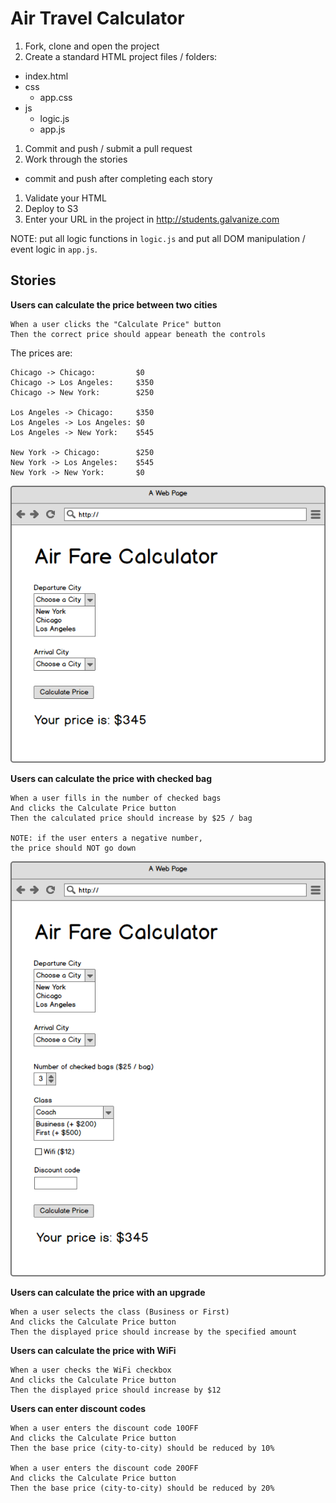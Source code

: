 # Air Travel Calculator

1. Fork, clone and open the project
1. Create a standard HTML project files / folders:
  * index.html
  * css
    * app.css
  * js
    * logic.js
    * app.js
1. Commit and push / submit a pull request
1. Work through the stories
  - commit and push after completing each story
1. Validate your HTML
1. Deploy to S3
1. Enter your URL in the project in http://students.galvanize.com

NOTE: put all logic functions in `logic.js` and put all DOM manipulation / event logic in `app.js`.

## Stories

**Users can calculate the price between two cities**

    When a user clicks the "Calculate Price" button
    Then the correct price should appear beneath the controls

The prices are:

    Chicago -> Chicago:         $0
    Chicago -> Los Angeles:     $350
    Chicago -> New York:        $250

    Los Angeles -> Chicago:     $350
    Los Angeles -> Los Angeles: $0
    Los Angeles -> New York:    $545

    New York -> Chicago:        $250
    New York -> Los Angeles:    $545
    New York -> New York:       $0



![](wireframes/air-travel-calculator-01.png)

**Users can calculate the price with checked bag**

    When a user fills in the number of checked bags
    And clicks the Calculate Price button
    Then the calculated price should increase by $25 / bag

    NOTE: if the user enters a negative number,
    the price should NOT go down

![](wireframes/air-travel-calculator-02.png)

**Users can calculate the price with an upgrade**

    When a user selects the class (Business or First)
    And clicks the Calculate Price button
    Then the displayed price should increase by the specified amount

**Users can calculate the price with WiFi**

    When a user checks the WiFi checkbox
    And clicks the Calculate Price button
    Then the displayed price should increase by $12

**Users can enter discount codes**

    When a user enters the discount code 10OFF
    And clicks the Calculate Price button
    Then the base price (city-to-city) should be reduced by 10%

    When a user enters the discount code 20OFF
    And clicks the Calculate Price button
    Then the base price (city-to-city) should be reduced by 20%
